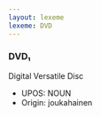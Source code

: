 ```yaml
---
layout: lexeme
lexeme: DVD
---
```


###  DVD₁

Digital Versatile Disc
* UPOS:  NOUN
* Origin:  joukahainen

